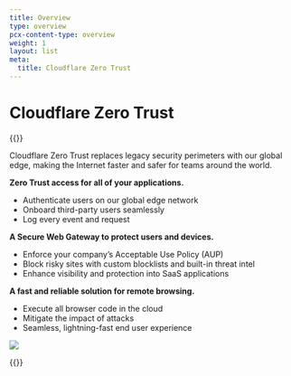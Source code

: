 ```yaml
---
title: Overview
type: overview
pcx-content-type: overview
weight: 1
layout: list
meta:
  title: Cloudflare Zero Trust
---
```


# Cloudflare Zero Trust

{{<content-column>}}

Cloudflare Zero Trust replaces legacy security perimeters with our global edge, making the Internet faster and safer for teams around the world.

**Zero Trust access for all of your applications.**

* Authenticate users on our global edge network
* Onboard third-party users seamlessly
* Log every event and request

**A Secure Web Gateway to protect users and devices.**

* Enforce your company’s Acceptable Use Policy (AUP)
* Block risky sites with custom blocklists and built-in threat intel
* Enhance visibility and protection into SaaS applications

**A fast and reliable solution for remote browsing.**

* Execute all browser code in the cloud
* Mitigate the impact of attacks
* Seamless, lightning-fast end user experience

![](https://developers.cloudflare.com/cloudflare-one/static/documentation/teams-no-background.png)

{{</content-column>}}
